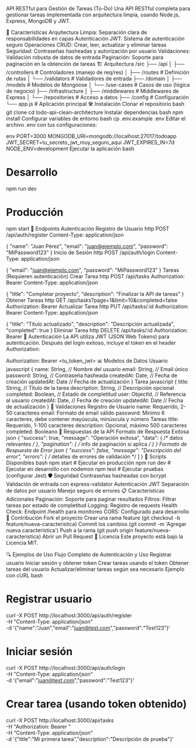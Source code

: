 API RESTful para Gestión de Tareas (To-Do)
Una API RESTful completa para gestionar tareas implementada con arquitectura limpia, usando Node.js, Express, MongoDB y JWT.

🚀 Características
Arquitectura Limpia: Separación clara de responsabilidades en capas
Autenticación JWT: Sistema de autenticación seguro
Operaciones CRUD: Crear, leer, actualizar y eliminar tareas
Seguridad: Contraseñas hasheadas y autorización por usuario
Validaciones: Validación robusta de datos de entrada
Paginación: Soporte para paginación en la obtención de tareas
🏗️ Arquitectura
/src
├── /api
│   ├── /controllers     # Controladores (manejo de req/res)
│   ├── /routes         # Definición de rutas
│   └── /validators     # Validadores de entrada
├── /domain
│   ├── /models         # Modelos de Mongoose
│   └── /use-cases      # Casos de uso (lógica de negocio)
├── /infrastructure
│   ├── /middlewares    # Middlewares de Express
│   └── /repositories   # Acceso a datos
├── /config             # Configuración
└── app.js              # Aplicación principal
🛠️ Instalación
Clonar el repositorio
bash
git clone <tu-repositorio>
cd todo-api-clean-architecture
Instalar dependencias
bash
npm install
Configurar variables de entorno
bash
cp .env.example .env
Editar el archivo .env con tus configuraciones:

env
PORT=3000
MONGODB_URI=mongodb://localhost:27017/todoapp
JWT_SECRET=tu_secreto_jwt_muy_seguro_aqui
JWT_EXPIRES_IN=7d
NODE_ENV=development
Ejecutar la aplicación
bash
# Desarrollo
npm run dev

# Producción
npm start
📡 Endpoints
Autenticación
Registro de Usuario
http
POST /api/auth/register
Content-Type: application/json

{
  "name": "Juan Pérez",
  "email": "juan@ejemplo.com",
  "password": "MiPassword123"
}
Inicio de Sesión
http
POST /api/auth/login
Content-Type: application/json

{
  "email": "juan@ejemplo.com",
  "password": "MiPassword123"
}
Tareas (Requieren autenticación)
Crear Tarea
http
POST /api/tasks
Authorization: Bearer <token>
Content-Type: application/json

{
  "title": "Completar proyecto",
  "description": "Finalizar la API de tareas"
}
Obtener Tareas
http
GET /api/tasks?page=1&limit=10&completed=false
Authorization: Bearer <token>
Actualizar Tarea
http
PUT /api/tasks/:id
Authorization: Bearer <token>
Content-Type: application/json

{
  "title": "Título actualizado",
  "description": "Descripción actualizada",
  "completed": true
}
Eliminar Tarea
http
DELETE /api/tasks/:id
Authorization: Bearer <token>
🔐 Autenticación
La API utiliza JWT (JSON Web Tokens) para autenticación. Después del login exitoso, incluye el token en el header Authorization:

Authorization: Bearer <tu_token_jwt>
📊 Modelos de Datos
Usuario
javascript
{
  name: String,          // Nombre del usuario
  email: String,         // Email único
  password: String,      // Contraseña hasheada
  createdAt: Date,       // Fecha de creación
  updatedAt: Date        // Fecha de actualización
}
Tarea
javascript
{
  title: String,         // Título de la tarea
  description: String,   // Descripción opcional
  completed: Boolean,    // Estado de completitud
  user: ObjectId,        // Referencia al usuario
  createdAt: Date,       // Fecha de creación
  updatedAt: Date        // Fecha de actualización
}
🧪 Validaciones
Registro de Usuario
name: Requerido, 2-50 caracteres
email: Formato de email válido
password: Mínimo 6 caracteres, debe contener mayúscula, minúscula y número
Tareas
title: Requerido, 1-100 caracteres
description: Opcional, máximo 500 caracteres
completed: Booleano
📝 Respuestas de la API
Formato de Respuesta Exitosa
json
{
  "success": true,
  "message": "Operación exitosa",
  "data": { /* datos relevantes */ },
  "pagination": { /* info de paginación si aplica */ }
}
Formato de Respuesta de Error
json
{
  "success": false,
  "message": "Descripción del error",
  "errors": [ /* detalles de errores de validación */ ]
}
🔧 Scripts Disponibles
bash
npm start          # Ejecutar en producción
npm run dev        # Ejecutar en desarrollo con nodemon
npm test           # Ejecutar pruebas (configurar Jest)
🛡️ Seguridad
Contraseñas hasheadas con bcrypt
Validación de entrada con express-validator
Autenticación JWT
Separación de datos por usuario
Manejo seguro de errores
📋 Características Adicionales
Paginación: Soporte para paginar resultados
Filtros: Filtrar tareas por estado de completitud
Logging: Registro de requests
Health Check: Endpoint /health para monitoreo
CORS: Configurado para desarrollo
🤝 Contribución
Fork el proyecto
Crear una rama feature (git checkout -b feature/nueva-caracteristica)
Commit los cambios (git commit -m 'Agregar nueva característica')
Push a la rama (git push origin feature/nueva-caracteristica)
Abrir un Pull Request
📄 Licencia
Este proyecto está bajo la Licencia MIT.

🔍 Ejemplos de Uso
Flujo Completo de Autenticación y Uso
Registrar usuario
Iniciar sesión y obtener token
Crear tareas usando el token
Obtener tareas del usuario
Actualizar/eliminar tareas según sea necesario
Ejemplo con cURL
bash
# Registrar usuario
curl -X POST http://localhost:3000/api/auth/register \
  -H "Content-Type: application/json" \
  -d '{"name":"Juan","email":"juan@test.com","password":"Test123"}'

# Iniciar sesión
curl -X POST http://localhost:3000/api/auth/login \
  -H "Content-Type: application/json" \
  -d '{"email":"juan@test.com","password":"Test123"}'

# Crear tarea (usando token obtenido)
curl -X POST http://localhost:3000/api/tasks \
  -H "Authorization: Bearer <TOKEN>" \
  -H "Content-Type: application/json" \
  -d '{"title":"Mi primera tarea","description":"Descripción de prueba"}'
